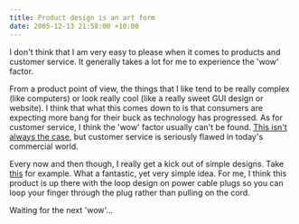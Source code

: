 ```yaml
---
title: Product design is an art form
date: 2005-12-13 21:58:00 +10:00
---
```


 I don&#39;t think that I am very easy to please when it comes to products and customer service. It generally takes a lot for me to experience the &#39;wow&#39; factor. 

 From a product point of view, the things that I like tend to be really complex (like computers) or look really cool (like a really sweet GUI design or website). I think that what this comes down to is that consumers are expecting more bang for their buck as technology has progressed. As for customer service, I think the &#39;wow&#39; factor usually can&#39;t be found. [This isn&#39;t always the case][0], but customer service is seriously flawed in today&#39;s commercial world. 

 Every now and then though, I really get a kick out of simple designs. Take [this][1] for example. What a fantastic, yet very simple idea. For me, I think this product is up there with the loop design on power cable plugs so you can loop your finger through the plug rather than pulling on the cord. 

 Waiting for the next &#39;wow&#39;... 

[0]: /archive/2005/11/08/597.aspx
[1]: http://www.engadget.com/entry/1234000623072156/

